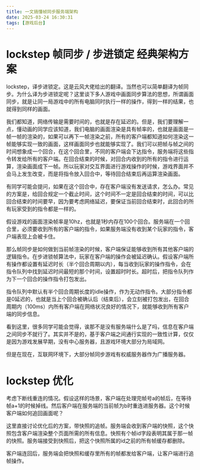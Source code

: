 ```yaml
---
title: 一文搞懂帧同步服务端架构
date: 2025-03-24 16:30:31
tags: [游戏后台]
---
```


# lockstep 帧同步 / 步进锁定 经典架构方案

lockstep，译步进锁定。这是云风大佬给出的翻译。当然也可以简单翻译为帧同步。为什么译为步进锁定呢？这里谈下多人游戏中画面同步算法的思想，所谓画面同步，就是让同一局游戏中的所有电脑同时执行一样的操作，得到一样的结果，也就得到同样的画面。

我们都知道，网络传输是需要时间的，也就是存在延迟的。但是，我们要理解一点，懂动画的同学应该知道，我们电脑的画面渲染是具有帧率的，也就是画面是一帧一帧的渲染的，如果可以再下一帧渲染之前，所有的客户端都知道如何渲染这一帧能够实现一致的画面，这样画面同步也就能够实现了。我们可以把帧与帧之间的时间想象成一个回合，在这个回合里，不同的客户端会下达指令，服务端将这些指令转发给所有的客户端。在回合结束的时候，对回合内收到的所有的指令进行运算，渲染画面成下一帧。所以玩家对交互界面进行游戏操作的时候，游戏界面并不会马上发生改变，而是将指令放入回合中，等待回合结束后再运算渲染画面。

有同学可能会提问，如果在这个回合中，存在客户端没有发送请求，怎么办。常见的方案是，给回合规定一个截止时间，这个时间不一定是回合结束的时间，可以比回合结束的时间要早，因为要考虑网络延迟，要保证当前回合结束时，此回合的所有玩家受到的指令都是一样的。

假设游戏的画面渲染帧率是10hz，也就是1秒内存在100个回合。服务端在一个回合里，必须要收到所有的客户端的指令，如果服务端没有收到某个玩家的指令，客户端表现上会被卡住。

那么帧同步是如何做到当前帧渲染的时候，客户端保证能够收到所有其他客户端的逻辑指令。在步进锁帧算法中，玩家在客户端的操作会被延迟确认。假设客户端所有操作都设置有延迟时长（半个回合周期以内），每当收到玩家的操作指令，会在指令队列中找到延迟时间最短的那个时间，设置超时时长。超时后，把指令队列作为下一个回合的操作指令打包发出。

指令队列中默认有半个回合周期长度的idle操作，作为无动作指令。大部分指令都是0延迟的，也就是当上个回合被确认后（结束后），会立刻被打包发出，在回合周期内（100ms）内所有客户端在网络状况良好的情况下，就能够收到所有客户端的同步信息。

看到这里，很多同学可能会觉得，诶那不是没有服务端什么是了吗，信息在客户端之间同步不就行了。其实并不是的，基于客户端之间通行实现的一致性计算，仅仅是因为游戏发展早期，没有中心服务器，且游戏环境大部分为局域网。

但是在现在，互联网环境下，大部分帧同步游戏有权威服务器作为广播服务器。

# lockstep 优化
考虑下断线重连的情况。假设这样的场景，客户端在处理完帧号a的帧后，在等待帧a+1的时候掉线。然后客户端在服务端的当前帧为b时重连进服务器。这个时候客户端如何追回画面呢？

这里直接讨论优化后的方案，带快照的追帧。服务端会收到客户端的快照，这个快照包含客户端渲染整个页面所需的所有信息。快照有个帧id字段表明其属于那一帧的快照。服务端接受到快照后，把这个快照所属的id之前的所有帧缓存都删除。

客户端连回后，服务端会把快照和缓存里所有的帧都发给客户端，让客户端进行追帧操作。